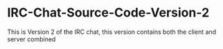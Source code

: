 # IRC-Chat-Source-Code-Version-2
This is Version 2 of the IRC chat, this version contains both the client and server combined
